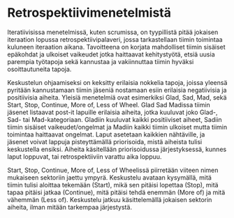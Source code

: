 # Retrospektiivimenetelmistä

Iteratiivisissa menetelmissä, kuten scrumissa, on tyypillistä pitää jokaisen iteraation lopussa retrospektiivipalaveri,
jossa tarkastellaan tiimin toimintaa kuluneen iteraation aikana. 
Tavoitteena on korjata mahdolliset tiimin sisäiset epäkohdat ja ulkoiset vaikeudet jotka haittaavat kehitystyötä, 
etsiä uusia parempia työtapoja sekä kannustaa ja vakiinnuttaa tiimin hyväksi osoittautuneita tapoja. 

Keskustelun ohjaamiseksi on keksitty erilaisia nokkelia tapoja, joissa yleensä pyritään kannustamaan
tiimin jäseniä nostamaan esiin erilaisia negatiivisia ja positiivisia aiheita. Yleisiä menetelmiä ovat esimerkiksi Glad, Sad, Mad, sekä
Start, Stop, Continue, More of, Less of Wheel. Glad Sad Madissa tiimin jäsenet listaavat post-it lapuille erilaisia aiheita, jotka kuuluvat
joko Glad-, Sad- tai Mad-kategoriaan. Gladiin kuuluvat kaikki positiiviset aiheet, Sadiin tiimin sisäiset vaikeudet/ongelmat ja Madiin kaikki 
tiimin ulkoiset mutta tiimin toimintaa haittaavat ongelmat. Laput asetetaan kaikkien nähtäville, ja jäsenet voivat lappuja pisteyttämällä priorisoida, mistä
aiheista tulisi keskustella ensiksi. Aiheita käsitellään priorisoidussa järjestyksessä, kunnes laput loppuvat, tai retrospektiiviin varattu aika loppuu.

Start, Stop, Continue, More of, Less of Wheelissä piirretään viiteen nimen mukaiseen sektoriin jaettu ympyrä.
Keskustelu avataan kysymällä, mitä tiimin tulisi aloittaa tekemään (Start), mikä sen pitäisi lopettaa (Stop), mitä tapaa pitäisi jatkaa (Continue), 
mitä pitäisi tehdä enemmän (More of) ja mitä vähemmän (Less of). Keskustelu jatkuu käsittelemällä jokaisen sektorin aiheita, ilman mitään tarkempaa
järjestystä.
